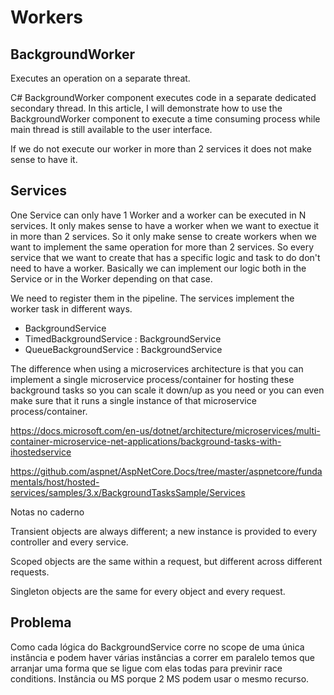 # Workers

## BackgroundWorker

Executes an operation on a separate threat.

C# BackgroundWorker component executes code in a separate dedicated secondary thread. In this article, I will demonstrate how to use the BackgroundWorker component to execute a time consuming process while main thread is still available to the user interface.

If we do not execute our worker in more than 2 services it does not make sense to have it.

## Services

One Service can only have 1 Worker and a worker can be executed in N services. It only makes sense to have a worker when we want to exectue it in more than 2 services. So it only make sense to create workers when we want to implement the same operation for more than 2 services. So every service that we want to create that has a specific logic and task to do don't need to have a worker. Basically we can implement our logic both in the Service or in the Worker depending on that case.

We need to register them in the pipeline. The services implement the worker task in different ways.

- BackgroundService
- TimedBackgroundService : BackgroundService
- QueueBackgroundService : BackgroundService

The difference when using a microservices architecture is that you can implement a single microservice process/container for hosting these background tasks so you can scale it down/up as you need or you can even make sure that it runs a single instance of that microservice process/container.

<https://docs.microsoft.com/en-us/dotnet/architecture/microservices/multi-container-microservice-net-applications/background-tasks-with-ihostedservice>

<https://github.com/aspnet/AspNetCore.Docs/tree/master/aspnetcore/fundamentals/host/hosted-services/samples/3.x/BackgroundTasksSample/Services>

Notas no caderno

Transient objects are always different; a new instance is provided to every controller and every service.

Scoped objects are the same within a request, but different across different requests.

Singleton objects are the same for every object and every request.

## Problema 

Como cada lógica do BackgroundService corre no scope de uma única instância e podem haver várias instâncias a correr em paralelo temos que arranjar uma forma que se ligue com elas todas para previnir race conditions. Instância ou MS porque 2 MS podem usar o mesmo recurso.
